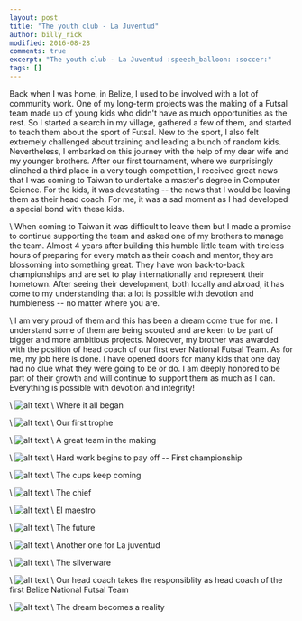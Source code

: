 ```yaml
---
layout: post
title: "The youth club - La Juventud"
author: billy_rick
modified: 2016-08-28
comments: true
excerpt: "The youth club - La Juventud :speech_balloon: :soccer:"
tags: []
---
```


Back when I was home, in Belize, I used to be involved with a lot of community work. One of my long-term projects was the making of a Futsal team made up of young kids who didn't have as much opportunities as the rest. So I started a search in my village, gathered a few of them, and started to teach them about the sport of Futsal. New to the sport, I also felt extremely challenged about training and leading a bunch of random kids. Nevertheless, I embarked on this journey with the help of my dear wife and my younger brothers. After our first tournament, where we surprisingly clinched a third place in a very tough competition, I received great news that I was coming to Taiwan to undertake a master's degree in Computer Science. For the kids, it was devastating -- the news that I would be leaving them as their head coach. For me, it was a sad moment as I had developed a special bond with these kids.

\\
When coming to Taiwan it was difficult to leave them but I made a promise to continue supporting the team and asked one of my brothers to manage the team. Almost 4 years after building this humble little team with tireless hours of preparing for every match as their coach and mentor, they are blossoming into something great. They have won back-to-back championships and are set to play internationally and represent their hometown. After seeing their development, both locally and abroad, it has come to my understanding that a lot is possible with devotion and humbleness -- no matter where you are.

\\
I am very proud of them and this has been a dream come true for me. I understand some of them are being scouted and are keen to be part of bigger and more ambitious projects. Moreover, my brother was awarded with the position of head coach of our first ever National Futsal Team. As for me, my job here is done. I have opened doors for many kids that one day had no clue what they were going to be or do. I am deeply honored to be part of their growth and will continue to support them as much as I can. Everything is possible with devotion and integrity!

\\
![alt text](https://github.com/omarsar/omarsar.github.io/blob/master/images/futsal/1.jpg?raw=true "Github contributions")
\\
Where it all began

\\
![alt text](https://github.com/omarsar/omarsar.github.io/blob/master/images/futsal/2.jpg?raw=true "Github contributions")
\\
Our first trophe

\\
![alt text](https://github.com/omarsar/omarsar.github.io/blob/master/images/futsal/3.jpg?raw=true "Github contributions")
\\
A great team in the making

\\
![alt text](https://github.com/omarsar/omarsar.github.io/blob/master/images/futsal/4.jpg?raw=true "Github contributions")
\\
Hard work begins to pay off -- First championship

\\
![alt text](https://github.com/omarsar/omarsar.github.io/blob/master/images/futsal/5.jpg?raw=true "Github contributions")
\\
The cups keep coming

\\
![alt text](https://github.com/omarsar/omarsar.github.io/blob/master/images/futsal/6.jpg?raw=true "Github contributions")
\\
The chief

\\
![alt text](https://github.com/omarsar/omarsar.github.io/blob/master/images/futsal/7.jpg?raw=true "Github contributions")
\\
El maestro

\\
![alt text](https://github.com/omarsar/omarsar.github.io/blob/master/images/futsal/8.jpg?raw=true "Github contributions")
\\
The future

\\
![alt text](https://github.com/omarsar/omarsar.github.io/blob/master/images/futsal/9.jpg?raw=true "Github contributions")
\\
Another one for La juventud

\\
![alt text](https://github.com/omarsar/omarsar.github.io/blob/master/images/futsal/10.jpg?raw=true "Github contributions")
\\
The silverware

\\
![alt text](https://github.com/omarsar/omarsar.github.io/blob/master/images/futsal/11.jpg?raw=true "Github contributions")
\\
Our head coach takes the responsiblity as head coach of the first Belize National Futsal Team

\\
![alt text](https://github.com/omarsar/omarsar.github.io/blob/master/images/futsal/12.jpg?raw=true "Github contributions")
\\
The dream becomes a reality





